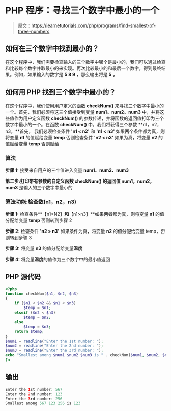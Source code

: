 # PHP 程序：寻找三个数字中最小的一个

> 原文：<https://learnetutorials.com/php/programs/find-smallest-of-three-numbers>

## 如何在三个数字中找到最小的？

在这个程序中，我们需要检查输入的三个数字中哪个是最小的，我们可以通过检查和比较每个数字并取最小的来实现。再次比较最小的和最后一个数字，得到最终结果。例如，如果输入的数字是 **5 8 9** ，那么输出将是 **5** **。**

## 如何用 PHP 找到三个数字中最小的？

在这个程序中，我们使用用户定义的函数 **checkNum()** 来寻找三个数字中最小的一个。首先，我们必须将这三个值接受到变量 **num1、num2、num3** 中，并将这些值作为用户定义函数 **checkNum()** 的参数传递，并将函数的返回值打印为三个数字中最小的一个。在函数 **checkNum()** 中，我们将获得三个参数 **n1，n2，n3，**首先， 我们必须检查条件 **'n1 < n2'** 和 **'n1 < n3'** 如果两个条件都为真，则将变量 **n1** 的值赋给变量 **temp** 否则检查条件 **'n2 < n3'** 如果为真，将变量 **n2** 的值赋给变量 **temp** 否则赋给

### 算法

**步骤 1:** 接受来自用户的三个值进入变量 **num1、num2、num3**

**第二步:**打印带有参数**的自定义函数 **checkNum()** 的返回值 num1，num2，num3** 是输入的三个数字中最小的

### 算法功能:**检查数(n1，n2，n3)**

**步骤 1:** 检查条件**【n1>N2】**和**【n1>n3】**如果两者都为真，则将变量 **n1** 的值分配给变量 **temp** 否则转到步骤 2

**步骤 2:** 检查条件 **'n2 > n3'** 如果条件为真，将变量 **n2** 的值分配给变量 temp，否则转到步骤 3

**步骤 3:** 将变量 **n3** 的值分配给变量**温度**

**步骤 4:** 将变量**温度**的值作为三个数字中的最小值返回

## PHP 源代码

```php
<?php
function checkNum($n1, $n2, $n3)
{
    if ($n1 < $n2 && $n1 < $n3)
        $temp = $n1;
    elseif ($n2 < $n3)
        $temp = $n2;
    else
        $temp = $n3;
    return $temp;
}
$num1 = readline("Enter the 1st number: ");
$num2 = readline("Enter the 2nd number: ");
$num3 = readline("Enter the 3rd number: ");
echo "Smallest among $num1 $num2 $num3 is " . checkNum($num1, $num2, $num3);
?>

```

## 输出

```php
Enter the 1st number: 567
Enter the 2nd number: 123
Enter the 3rd number: 256
Smallest among 567 123 256 is 123
```